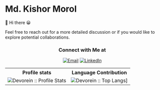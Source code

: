 # Md. Kishor Morol
:wave: Hi there 😀


Feel free to reach out for a more detailed discussion or if you would like to explore potential collaborations.


<h3 align="center"> Connect with Me at </h3>

<p align="center">
<a href="mailto:kishoremorol@gmail.com"><img alt="Email" src="https://img.shields.io/badge/Gmail-kishoremorol@gmail.com-red?style=flat&logo=gmail"></a>
<a href="https://www.linkedin.com/in/kishormorol"><img alt="LinkedIn" src="https://img.shields.io/badge/LinkedIn-kishormorol-blue?style=flat&logo=linkedin"></a>
</p>
  

<p align="center">
   <table>
      <tr>
       <th>Profile stats  </th>
       <th>Language Contribution</th>
     </tr>
      <tr>
       <td><img alt="Devorein :: Profile Stats" src="https://github-readme-stats.vercel.app/api?username=kishormorol&show_icons=true&theme=dark"> </td>
       <td><img alt="Devorein :: Top Langs]" src="https://github-readme-stats.vercel.app/api/top-langs/?username=kishormorol&langs_count=10&theme=tokyonight&layout=compact&hide=html"> </td>
     </tr>
   </table>
</p>

